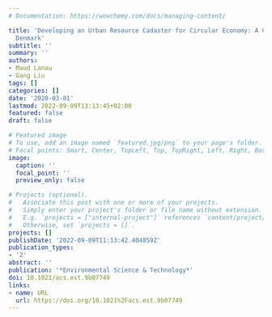 ```yaml
---
# Documentation: https://wowchemy.com/docs/managing-content/

title: 'Developing an Urban Resource Cadaster for Circular Economy: A Case of Odense,
  Denmark'
subtitle: ''
summary: ''
authors:
- Maud Lanau
- Gang Liu
tags: []
categories: []
date: '2020-03-01'
lastmod: 2022-09-09T13:13:45+02:00
featured: false
draft: false

# Featured image
# To use, add an image named `featured.jpg/png` to your page's folder.
# Focal points: Smart, Center, TopLeft, Top, TopRight, Left, Right, BottomLeft, Bottom, BottomRight.
image:
  caption: ''
  focal_point: ''
  preview_only: false

# Projects (optional).
#   Associate this post with one or more of your projects.
#   Simply enter your project's folder or file name without extension.
#   E.g. `projects = ["internal-project"]` references `content/project/deep-learning/index.md`.
#   Otherwise, set `projects = []`.
projects: []
publishDate: '2022-09-09T11:13:42.404859Z'
publication_types:
- '2'
abstract: ''
publication: '*Environmental Science & Technology*'
doi: 10.1021/acs.est.9b07749
links:
- name: URL
  url: https://doi.org/10.1021%2Facs.est.9b07749
---
```

